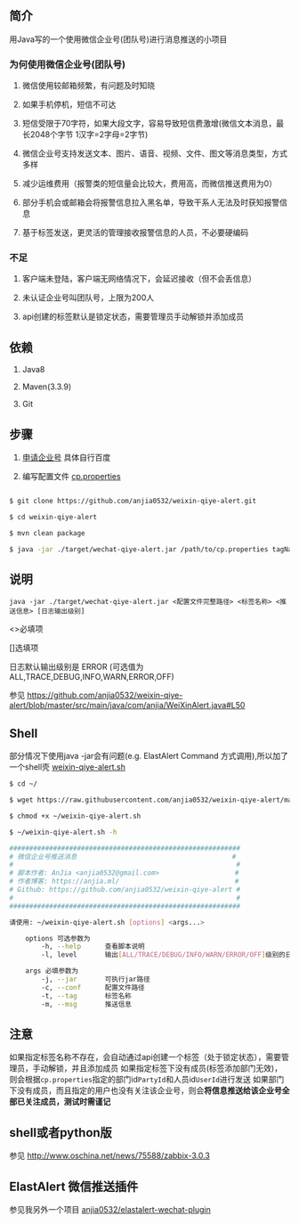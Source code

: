 ## 简介
用Java写的一个使用微信企业号(团队号)进行消息推送的小项目

### 为何使用微信企业号(团队号)

1. 微信使用较邮箱频繁，有问题及时知晓

1. 如果手机停机，短信不可达

1. 短信受限于70字符，如果大段文字，容易导致短信费激增(微信文本消息，最长2048个字节 1汉字=2字母=2字节)

1. 微信企业号支持发送文本、图片、语音、视频、文件、图文等消息类型，方式多样

1. 减少运维费用（报警类的短信量会比较大，费用高，而微信推送费用为0）

1. 部分手机会或邮箱会将报警信息拉入黑名单，导致干系人无法及时获知报警信息

1. 基于标签发送，更灵活的管理接收报警信息的人员，不必要硬编码

### 不足

1. 客户端未登陆，客户端无网络情况下，会延迟接收（但不会丢信息）

1. 未认证企业号叫团队号，上限为200人

1. api创建的标签默认是锁定状态，需要管理员手动解锁并添加成员


## 依赖

1. Java8

1. Maven(3.3.9)

1. Git

## 步骤

1. [申请企业号](https://qy.weixin.qq.com/) 具体自行百度

1. 编写配置文件 [cp.properties](https://raw.githubusercontent.com/anjia0532/weixin-qiye-alert/master/src/main/resources/cp.properties)

```bash

$ git clone https://github.com/anjia0532/weixin-qiye-alert.git

$ cd weixin-qiye-alert

$ mvn clean package

$ java -jar ./target/wechat-qiye-alert.jar /path/to/cp.properties tagName msg INFO

```
## 说明

`java -jar ./target/wechat-qiye-alert.jar <配置文件完整路径> <标签名称> <推送信息> [日志输出级别]`

<>必填项

[]选填项

日志默认输出级别是 ERROR (可选值为 ALL,TRACE,DEBUG,INFO,WARN,ERROR,OFF)

参见 https://github.com/anjia0532/weixin-qiye-alert/blob/master/src/main/java/com/anjia/WeiXinAlert.java#L50

## Shell

部分情况下使用java -jar会有问题(e.g. ElastAlert Command 方式调用),所以加了一个shell壳
[weixin-qiye-alert.sh](https://github.com/anjia0532/weixin-qiye-alert/blob/master/src/main/resources/weixin-qiye-alert.sh)

```bash
$ cd ~/

$ wget https://raw.githubusercontent.com/anjia0532/weixin-qiye-alert/master/src/main/resources/weixin-qiye-alert.sh

$ chmod +x ~/weixin-qiye-alert.sh

$ ~/weixin-qiye-alert.sh -h

##########################################################
# 微信企业号推送消息                                       #
#                                                        #
# 脚本作者: AnJia <anjia0532@gmail.com>                   #
# 作者博客: https://anjia.ml/                             #
# Github: https://github.com/anjia0532/weixin-qiye-alert #
#                                                        #
##########################################################

请使用: ~/weixin-qiye-alert.sh [options] <args...>

    options 可选参数为
        -h, --help      查看脚本说明
        -l, level       输出[ALL/TRACE/DEBUG/INFO/WARN/ERROR/OFF]级别的日志

    args 必填参数为
        -j, --jar       可执行jar路径
        -c, --conf      配置文件路径
        -t, --tag       标签名称
        -m, --msg       推送信息
```
## 注意
如果指定标签名称不存在，会自动通过api创建一个标签（处于锁定状态），需要管理员，手动解锁，并且添加成员
如果指定标签下没有成员(标签添加部门无效)，则会根据`cp.properties`指定的部门id`PartyId`和人员id`UserId`进行发送
如果部门下没有成员，而且指定的用户也没有关注该企业号，则会**将信息推送给该企业号全部已关注成员，测试时需谨记**


## shell或者python版
参见 http://www.oschina.net/news/75588/zabbix-3.0.3

## ElastAlert 微信推送插件

参见我另外一个项目 [anjia0532/elastalert-wechat-plugin](https://github.com/anjia0532/elastalert-wechat-plugin)
